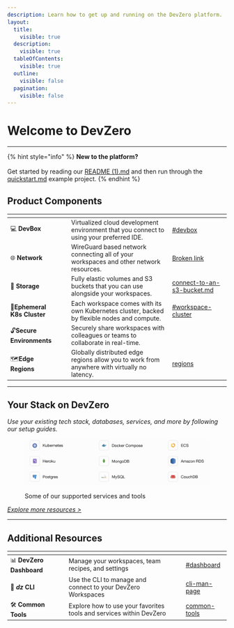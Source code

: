 ```yaml
---
description: Learn how to get up and running on the DevZero platform.
layout:
  title:
    visible: true
  description:
    visible: true
  tableOfContents:
    visible: true
  outline:
    visible: false
  pagination:
    visible: false
---
```


# Welcome to DevZero

***

{% hint style="info" %}
**New to the platform?** \
\
Get started by reading our [README (1).md](<README (1).md> "mention") and then run through the [quickstart.md](getting-started/quickstart.md "mention") example project.&#x20;
{% endhint %}

## Product Components

<table data-view="cards"><thead><tr><th></th><th></th><th></th><th data-hidden data-card-target data-type="content-ref"></th></tr></thead><tbody><tr><td><span data-gb-custom-inline data-tag="emoji" data-code="1f4bb">💻</span> <strong>DevBox</strong></td><td></td><td>Virtualized cloud development environment that you connect to using your preferred IDE. </td><td><a href="references/terminology.md#devbox">#devbox</a></td></tr><tr><td><span data-gb-custom-inline data-tag="emoji" data-code="1f310">🌐</span> <strong>Network</strong></td><td></td><td>WireGuard based network connecting all of your workspaces and other network resources. </td><td><a href="broken-reference">Broken link</a></td></tr><tr><td><span data-gb-custom-inline data-tag="emoji" data-code="1f4be">💾</span> <strong>Storage</strong></td><td></td><td>Fully elastic volumes and S3 buckets that you can use alongside your workspaces.</td><td><a href="product-guides/how-tos/connect-to-an-s3-bucket.md">connect-to-an-s3-bucket.md</a></td></tr><tr><td><span data-gb-custom-inline data-tag="emoji" data-code="1f47b">👻</span><strong>Ephemeral K8s Cluster</strong></td><td></td><td>Each workspace comes with its own Kubernetes cluster, backed by flexible nodes and compute. </td><td><a href="references/terminology.md#workspace-cluster">#workspace-cluster</a></td></tr><tr><td><span data-gb-custom-inline data-tag="emoji" data-code="1f513">🔓</span><strong>Secure Environments</strong></td><td></td><td>Securely share workspaces with colleagues or teams to collaborate in real-time. </td><td></td></tr><tr><td><span data-gb-custom-inline data-tag="emoji" data-code="1f5fa">🗺️</span><strong>Edge Regions</strong></td><td></td><td>Globally distributed edge regions allow you to work from anywhere with virtually no latency. </td><td><a href="workspaces/regions/">regions</a></td></tr></tbody></table>

***

## Your Stack on DevZero

_Use your existing tech stack, databases, services, and more by following our setup guides._&#x20;

<div data-full-width="true">

<figure><img src=".gitbook/assets/CleanShot 2024-06-13 at 19.19.00@2x.png" alt=""><figcaption><p>Some of our supported services and tools</p></figcaption></figure>

</div>

[_Explore more resources >_](references/common-tools/)

***

## Additional Resources

<table data-view="cards"><thead><tr><th></th><th></th><th></th><th data-type="content-ref"></th><th data-hidden data-card-cover data-type="files"></th><th data-hidden data-card-target data-type="content-ref"></th></tr></thead><tbody><tr><td><span data-gb-custom-inline data-tag="emoji" data-code="1f4ca">📊</span> <strong>DevZero Dashboard</strong></td><td></td><td>Manage your workspaces, team recipes, and settings</td><td></td><td></td><td><a href="references/terminology.md#dashboard">#dashboard</a></td></tr><tr><td><span data-gb-custom-inline data-tag="emoji" data-code="1f680">🚀</span> <em><strong>dz</strong></em><strong> CLI</strong></td><td></td><td>Use the CLI to manage and connect to your DevZero Workspaces</td><td></td><td></td><td><a href="references/cli-man-page/">cli-man-page</a></td></tr><tr><td><span data-gb-custom-inline data-tag="emoji" data-code="1f6e0">🛠️</span> <strong>Common Tools</strong></td><td></td><td>Explore how to use your favorites tools and services within DevZero</td><td></td><td></td><td><a href="references/common-tools/">common-tools</a></td></tr></tbody></table>
